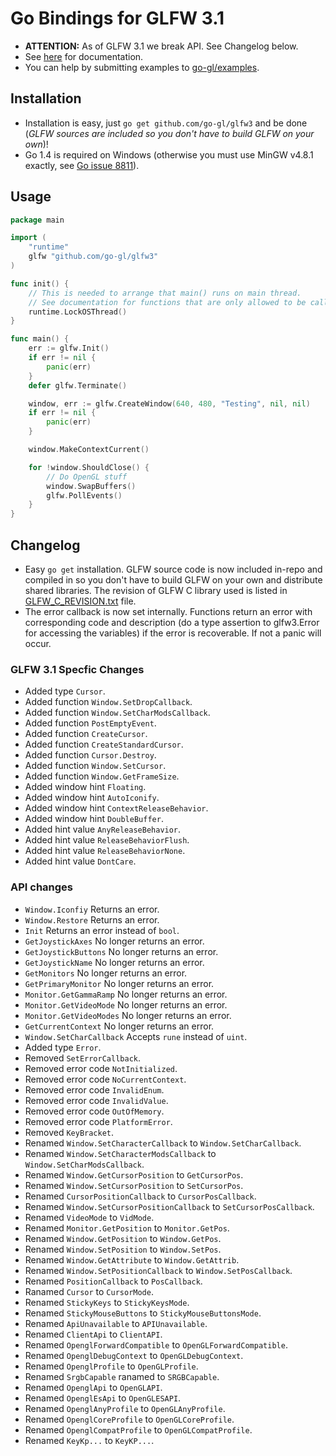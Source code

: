 # Go Bindings for GLFW 3.1

* **ATTENTION:** As of GLFW 3.1 we break API. See Changelog below.
* See [here](http://godoc.org/github.com/go-gl/glfw3) for documentation.
* You can help by submitting examples to [go-gl/examples](http://github.com/go-gl/examples).

## Installation

* Installation is easy, just `go get github.com/go-gl/glfw3` and be done (*GLFW sources are included so you don't have to build GLFW on your own*)!
* Go 1.4 is required on Windows (otherwise you must use MinGW v4.8.1 exactly, see [Go issue 8811](https://code.google.com/p/go/issues/detail?id=8811)).

## Usage

```go
package main

import (
	"runtime"
	glfw "github.com/go-gl/glfw3"
)

func init() {
	// This is needed to arrange that main() runs on main thread.
	// See documentation for functions that are only allowed to be called from the main thread.
	runtime.LockOSThread()
}

func main() {
	err := glfw.Init()
	if err != nil {
		panic(err)
	}
	defer glfw.Terminate()

	window, err := glfw.CreateWindow(640, 480, "Testing", nil, nil)
	if err != nil {
		panic(err)
	}

	window.MakeContextCurrent()

	for !window.ShouldClose() {
		// Do OpenGL stuff
		window.SwapBuffers()
		glfw.PollEvents()
	}
}
```

## Changelog

* Easy `go get` installation. GLFW source code is now included in-repo and compiled in so you don't have to build GLFW on your own and distribute shared libraries. The revision of GLFW C library used is listed in [GLFW_C_REVISION.txt](GLFW_C_REVISION.txt) file.
* The error callback is now set internally. Functions return an error with corresponding code and description (do a type assertion to glfw3.Error for accessing the variables) if the error is recoverable. If not a panic will occur.

### GLFW 3.1 Specfic Changes
* Added type `Cursor`.
* Added function `Window.SetDropCallback`.
* Added function `Window.SetCharModsCallback`.
* Added function `PostEmptyEvent`.
* Added function `CreateCursor`.
* Added function `CreateStandardCursor`.
* Added function `Cursor.Destroy`.
* Added function `Window.SetCursor`.
* Added function `Window.GetFrameSize`.
* Added window hint `Floating`.
* Added window hint `AutoIconify`.
* Added window hint `ContextReleaseBehavior`.
* Added window hint `DoubleBuffer`.
* Added hint value `AnyReleaseBehavior`.
* Added hint value `ReleaseBehaviorFlush`.
* Added hint value `ReleaseBehaviorNone`.
* Added hint value `DontCare`.

### API changes
* `Window.Iconfiy` Returns an error.
* `Window.Restore` Returns an error.
* `Init` Returns an error instead of `bool`.
* `GetJoystickAxes` No longer returns an error.
* `GetJoystickButtons` No longer returns an error.
* `GetJoystickName` No longer returns an error.
* `GetMonitors` No longer returns an error.
* `GetPrimaryMonitor` No longer returns an error.
* `Monitor.GetGammaRamp` No longer returns an error.
* `Monitor.GetVideoMode` No longer returns an error.
* `Monitor.GetVideoModes` No longer returns an error.
* `GetCurrentContext` No longer returns an error.
* `Window.SetCharCallback` Accepts `rune` instead of `uint`.
* Added type `Error`.
* Removed `SetErrorCallback`.
* Removed error code `NotInitialized`.
* Removed error code `NoCurrentContext`.
* Removed error code `InvalidEnum`.
* Removed error code `InvalidValue`.
* Removed error code `OutOfMemory`.
* Removed error code `PlatformError`.
* Removed `KeyBracket`.
* Renamed `Window.SetCharacterCallback` to `Window.SetCharCallback`.
* Renamed `Window.SetCharacterModsCallback` to `Window.SetCharModsCallback`.
* Renamed `Window.GetCursorPosition` to `GetCursorPos`.
* Renamed `Window.SetCursorPosition` to `SetCursorPos`.
* Renamed `CursorPositionCallback` to `CursorPosCallback`.
* Renamed `Window.SetCursorPositionCallback` to `SetCursorPosCallback`.
* Renamed `VideoMode` to `VidMode`.
* Renamed `Monitor.GetPosition` to `Monitor.GetPos`.
* Renamed `Window.GetPosition` to `Window.GetPos`.
* Renamed `Window.SetPosition` to `Window.SetPos`.
* Renamed `Window.GetAttribute` to `Window.GetAttrib`.
* Renamed `Window.SetPositionCallback` to `Window.SetPosCallback`.
* Renamed `PositionCallback` to `PosCallback`.
* Ranamed `Cursor` to `CursorMode`.
* Renamed `StickyKeys` to `StickyKeysMode`.
* Renamed `StickyMouseButtons` to `StickyMouseButtonsMode`.
* Renamed `ApiUnavailable` to `APIUnavailable`.
* Renamed `ClientApi` to `ClientAPI`.
* Renamed `OpenglForwardCompatible` to `OpenGLForwardCompatible`.
* Renamed `OpenglDebugContext` to `OpenGLDebugContext`.
* Renamed `OpenglProfile` to `OpenGLProfile`.
* Renamed `SrgbCapable` ranamed to `SRGBCapable`.
* Renamed `OpenglApi` to `OpenGLAPI`.
* Renamed `OpenglEsApi` to `OpenGLESAPI`.
* Renamed `OpenglAnyProfile` to `OpenGLAnyProfile`.
* Renamed `OpenglCoreProfile` to `OpenGLCoreProfile`.
* Renamed `OpenglCompatProfile` to `OpenGLCompatProfile`.
* Renamed `KeyKp...` to `KeyKP...`.
